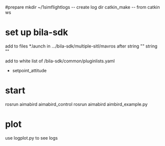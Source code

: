 #prepare
mkdir ~/1simflightlogs -- create log dir
catkin_make -- from catkin ws
# set up bila-sdk
add to files *.launch in .../bila-sdk/multiple-sitl/mavros
after string "<param name="target_component_id" value="1" />"
string "<param name="setpoint_attitude/use_quaternion" value="true" />"

add to white list of /bila-sdk/common/pluginlists.yaml
- setpoint_attitude
# start
rosrun aimabird aimabird_control
rosrun aimabird aimbird_example.py

# plot
use logplot.py to see logs
